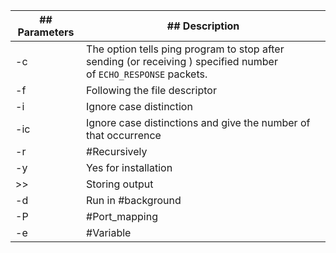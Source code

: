 
| ## Parameters | ## Description                                                                                                   |
| ------------- | ---------------------------------------------------------------------------------------------------------------- |
| -c            | The option tells ping program to stop after sending (or receiving ) specified number of `ECHO_RESPONSE` packets. |
| -f            | Following the file descriptor                                                                                    |
| -i            | Ignore case distinction                                                                                          |
| -ic           | Ignore case distinctions and give the number of that occurrence                                                  |
| -r            | #Recursively                                                                                                     |
| -y            | Yes for installation                                                                                             |
| >>            | Storing output                                                                                                   |
| -d            | Run in #background                                                                                               |
| -P            | #Port_mapping                                                                                                    |
| -e            | #Variable                                                                                                        |
